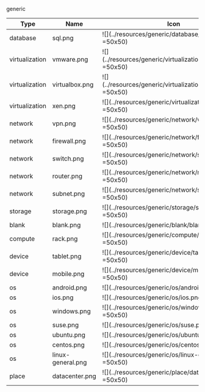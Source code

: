 generic

Type | Name | Icon
--|--|--
database|sql.png|![](../resources/generic/database/sql.png =50x50)
virtualization|vmware.png|![](../resources/generic/virtualization/vmware.png =50x50)
virtualization|virtualbox.png|![](../resources/generic/virtualization/virtualbox.png =50x50)
virtualization|xen.png|![](../resources/generic/virtualization/xen.png =50x50)
network|vpn.png|![](../resources/generic/network/vpn.png =50x50)
network|firewall.png|![](../resources/generic/network/firewall.png =50x50)
network|switch.png|![](../resources/generic/network/switch.png =50x50)
network|router.png|![](../resources/generic/network/router.png =50x50)
network|subnet.png|![](../resources/generic/network/subnet.png =50x50)
storage|storage.png|![](../resources/generic/storage/storage.png =50x50)
blank|blank.png|![](../resources/generic/blank/blank.png =50x50)
compute|rack.png|![](../resources/generic/compute/rack.png =50x50)
device|tablet.png|![](../resources/generic/device/tablet.png =50x50)
device|mobile.png|![](../resources/generic/device/mobile.png =50x50)
os|android.png|![](../resources/generic/os/android.png =50x50)
os|ios.png|![](../resources/generic/os/ios.png =50x50)
os|windows.png|![](../resources/generic/os/windows.png =50x50)
os|suse.png|![](../resources/generic/os/suse.png =50x50)
os|ubuntu.png|![](../resources/generic/os/ubuntu.png =50x50)
os|centos.png|![](../resources/generic/os/centos.png =50x50)
os|linux-general.png|![](../resources/generic/os/linux-general.png =50x50)
place|datacenter.png|![](../resources/generic/place/datacenter.png =50x50)
